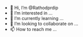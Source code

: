 - 👋 Hi, I’m @Rathodprdip
- 👀 I’m interested in ...
- 🌱 I’m currently learning ...
- 💞️ I’m looking to collaborate on ...
- 📫 How to reach me ...

<!---
Rathodprdip/Rathodprdip is a ✨ special ✨ repository because its `README.md` (this file) appears on your GitHub profile.
You can click the Preview link to take a look at your changes.
--->
